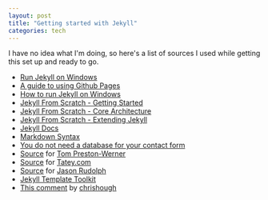 ```yaml
---
layout: post
title: "Getting started with Jekyll"
categories: tech
---
```


I have no idea what I\'m doing, so here\'s a list of sources I used while getting this set up and ready to go.

- [Run Jekyll on Windows](http://jekyll-windows.juthilo.com/)
- [A guide to using Github Pages](http://www.thinkful.com/learn/a-guide-to-using-github-pages/start/new-project/user-page/)
- [How to run Jekyll on Windows](https://github.com/juthilo/run-jekyll-on-windows)
- [Jekyll From Scratch - Getting Started](http://pixelcog.com/blog/2013/jekyll-from-scratch-introduction/)
- [Jekyll From Scratch - Core Architecture](http://pixelcog.com/blog/2013/jekyll-from-scratch-core-architecture/)
- [Jekyll From Scratch - Extending Jekyll](http://pixelcog.com/blog/2013/jekyll-from-scratch-extending-jekyll/)
- [Jekyll Docs](http://jekyllrb.com/docs/home/)
- [Markdown Syntax](http://daringfireball.net/projects/markdown/)
- [You do not need a database for your contact form](http://sebastien.saunier.me/blog/2014/04/15/you-do-not-need-a-database-for-your-contact-form.html)
- [Source](https://github.com/mojombo/mojombo.github.io) for [Tom Preston-Werner](http://tom.preston-werner.com/)
- [Source](https://github.com/tatey/tatey.com) for [Tatey.com](http://tatey.com/)
- [Source](https://github.com/jasonrudolph/jasonrudolph.com) for [Jason Rudolph](http://jasonrudolph.com/)
- [Jekyll Template Toolkit](https://github.com/NetzwergX/jekyll-template-toolkit)
- [This comment](https://github.com/Shopify/liquid/issues/223#issuecomment-39419420) by [chrishough](https://github.com/chrishough)